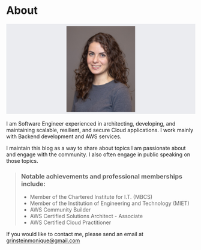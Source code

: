 # About
![alt text](../../assets/images/photo.png)
<!-- [//]: # (![example image]&#40;/src/assets/images/photo.png' "An exemplary image"&#41;) -->
<!-- ![example image]&#40;./demo-banner.png "An exemplary image"&#41; -->
<!-- <Image src='/src/assets/images/photo.png' style="background-color: #00FFFF;"> -->
I am Software Engineer experienced in architecting, developing, and maintaining scalable, resilient, and secure Cloud applications. I work mainly with Backend development and AWS services.

I maintain this blog as a way to share about topics I am passionate about and engage with the community. I also often engage in public speaking on those topics.

> ### Notable achievements and professional memberships include:
> - Member of the Chartered Institute for I.T. (MBCS)
> - Member of the Institution of Engineering and Technology (MIET)
> - AWS Community Builder
> - AWS Certified Solutions Architect - Associate
> - AWS Certified Cloud Practitioner

If you would like to contact me, please send an email at grinsteinmonique@gmail.com
<!-- 
::github{repo="saicaca/fuwari"}
> ### Sources of images used in this site
> - [Unsplash](https://unsplash.com/)
> - [星と少女](https://www.pixiv.net/artworks/108916539) by [Stella](https://www.pixiv.net/users/93273965)
> - [Rabbit - v1.4 Showcase](https://civitai.com/posts/586908) by [Rabbit_YourMajesty](https://civitai.com/user/Rabbit_YourMajesty) -->